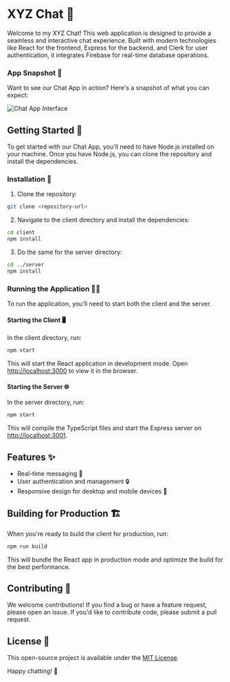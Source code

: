 # XYZ Chat 📱

Welcome to my XYZ Chat! This web application is designed to provide a seamless and interactive chat experience. Built with modern technologies like React for the frontend, Express for the backend, and Clerk for user authentication, it integrates Firebase for real-time database operations.

### App Snapshot 📸
Want to see our Chat App in action? Here's a snapshot of what you can expect:

![Chat App Interface](./assets/screenshot.png)

## Getting Started 🚀

To get started with our Chat App, you'll need to have Node.js installed on your machine. Once you have Node.js, you can clone the repository and install the dependencies.

### Installation 🔧

1. Clone the repository:
```bash
git clone <repository-url>
```

2. Navigate to the client directory and install the dependencies:
```bash
cd client
npm install
```

3. Do the same for the server directory:
```bash
cd ../server
npm install
```

### Running the Application 🏃‍♂️

To run the application, you'll need to start both the client and the server.

#### Starting the Client 🖥️

In the client directory, run:
```bash
npm start
```

This will start the React application in development mode. Open [http://localhost:3000](http://localhost:3000) to view it in the browser.

#### Starting the Server 🌐

In the server directory, run:
```bash
npm start
```

This will compile the TypeScript files and start the Express server on [http://localhost:3001](http://localhost:3001).

## Features ✨

- Real-time messaging 💬
- User authentication and management 🔒
- Responsive design for desktop and mobile devices 📲

## Building for Production 🏗️

When you're ready to build the client for production, run:
```bash
npm run build
```

This will bundle the React app in production mode and optimize the build for the best performance.

## Contributing 🤝

We welcome contributions! If you find a bug or have a feature request, please open an issue. If you'd like to contribute code, please submit a pull request.

## License 📄

This open-source project is available under the [MIT License](LICENSE).

Happy chatting! 🚀
